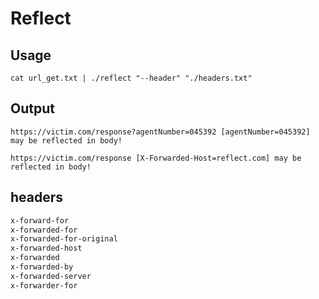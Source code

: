 # Reflect


## Usage 
 `cat url_get.txt | ./reflect "--header" "./headers.txt"`
 
## Output
`https://victim.com/response?agentNumber=045392 [agentNumber=045392] may be reflected in body!`

`https://victim.com/response [X-Forwarded-Host=reflect.com] may be reflected in body!` 

## headers
  ```txt
  x-forward-for
  x-forwarded-for
  x-forwarded-for-original
  x-forwarded-host
  x-forwarded
  x-forwarded-by
  x-forwarded-server
  x-forwarder-for
  ```

